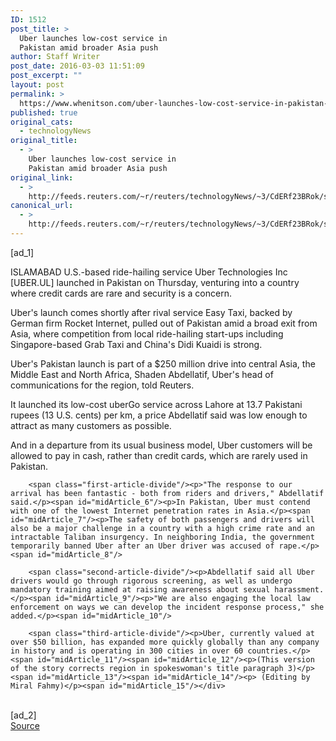 ```yaml
---
ID: 1512
post_title: >
  Uber launches low-cost service in
  Pakistan amid broader Asia push
author: Staff Writer
post_date: 2016-03-03 11:51:09
post_excerpt: ""
layout: post
permalink: >
  https://www.whenitson.com/uber-launches-low-cost-service-in-pakistan-amid-broader-asia-push/
published: true
original_cats:
  - technologyNews
original_title:
  - >
    Uber launches low-cost service in
    Pakistan amid broader Asia push
original_link:
  - >
    http://feeds.reuters.com/~r/reuters/technologyNews/~3/CdERf23BRok/story01.htm
canonical_url:
  - >
    http://feeds.reuters.com/~r/reuters/technologyNews/~3/CdERf23BRok/story01.htm
---
```

 [ad_1]
<br><div id="articleText">
<span id="midArticle_start"/>

<span id="midArticle_0"/><span class="focusParagraph" readability="4"><p><span class="articleLocation">ISLAMABAD</span> U.S.-based ride-hailing service Uber Technologies Inc [UBER.UL] launched in Pakistan on Thursday, venturing into a country  where credit cards are rare and security is a concern.</p></span><span id="midArticle_1"/><p>Uber's launch comes shortly after rival service Easy Taxi, backed by German firm Rocket Internet, pulled out of Pakistan amid a broad exit from Asia, where competition from local ride-hailing start-ups including Singapore-based Grab Taxi and China's Didi Kuaidi is strong.</p><span id="midArticle_2"/><p>Uber's Pakistan launch is part of a $250 million drive into central Asia, the Middle East and North Africa, Shaden Abdellatif, Uber's head of communications for the region, told Reuters.</p><span id="midArticle_3"/><p>It launched its low-cost uberGo service across Lahore at 13.7 Pakistani rupees (13 U.S. cents) per km, a price Abdellatif said was low enough to attract as many customers as possible. </p><span id="midArticle_4"/><p>And in a departure from its usual business model, Uber  customers will be allowed to pay in cash, rather than credit cards, which are rarely used in Pakistan.</p><span id="midArticle_5"/>
        
        <span class="first-article-divide"/><p>"The response to our arrival has been fantastic - both from riders and drivers," Abdellatif said.</p><span id="midArticle_6"/><p>In Pakistan, Uber must contend with one of the lowest Internet penetration rates in Asia.</p><span id="midArticle_7"/><p>The safety of both passengers and drivers will also be a major challenge in a country with a high crime rate and an intractable Taliban insurgency. In neighboring India, the government temporarily banned Uber after an Uber driver was accused of rape.</p><span id="midArticle_8"/>
        
        <span class="second-article-divide"/><p>Abdellatif said all Uber drivers would go through rigorous screening, as well as undergo mandatory training aimed at raising awareness about sexual harassment. </p><span id="midArticle_9"/><p>"We are also engaging the local law enforcement on ways we can develop the incident response process," she added.</p><span id="midArticle_10"/>
        
        <span class="third-article-divide"/><p>Uber, currently valued at over $50 billion, has expanded more quickly globally than any company in history and is operating in 300 cities in over 60 countries.</p><span id="midArticle_11"/><span id="midArticle_12"/><p>(This version of the story corrects region in spokeswoman's title paragraph 3)</p><span id="midArticle_13"/><span id="midArticle_14"/><p> (Editing by Miral Fahmy)</p><span id="midArticle_15"/></div>
<br>[ad_2]
<br><a href="http://feeds.reuters.com/~r/reuters/technologyNews/~3/CdERf23BRok/story01.htm">Source </a>